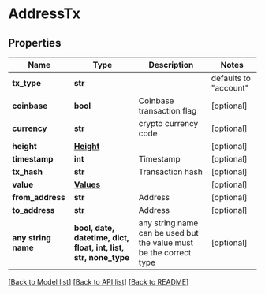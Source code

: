 # AddressTx


## Properties
Name | Type | Description | Notes
------------ | ------------- | ------------- | -------------
**tx_type** | **str** |  | defaults to "account"
**coinbase** | **bool** | Coinbase transaction flag | [optional] 
**currency** | **str** | crypto currency code | [optional] 
**height** | [**Height**](Height.md) |  | [optional] 
**timestamp** | **int** | Timestamp | [optional] 
**tx_hash** | **str** | Transaction hash | [optional] 
**value** | [**Values**](Values.md) |  | [optional] 
**from_address** | **str** | Address | [optional] 
**to_address** | **str** | Address | [optional] 
**any string name** | **bool, date, datetime, dict, float, int, list, str, none_type** | any string name can be used but the value must be the correct type | [optional]

[[Back to Model list]](../README.md#documentation-for-models) [[Back to API list]](../README.md#documentation-for-api-endpoints) [[Back to README]](../README.md)


